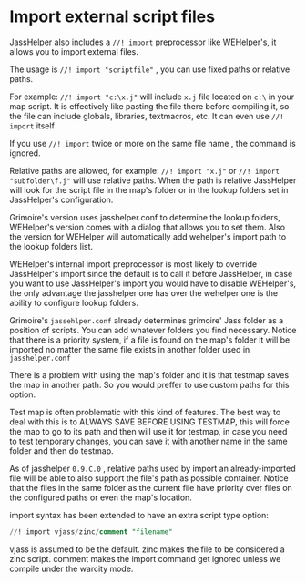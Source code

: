 # Import external script files

JassHelper also includes a `//! import` preprocessor like WEHelper&apos;s, it allows you to import external files.

The usage is `//! import "scriptfile"` , you can use fixed paths or relative paths.

For example: `//! import "c:\x.j"` will include `x.j` file located on `c:\` in your map script. It is effectively like
pasting
the file there before compiling it, so the file can include globals, libraries, textmacros, etc. It can even use
`//! import` itself

If you use `//! import` twice or more on the same file name , the command is ignored.

Relative paths are allowed, for example: `//! import "x.j"` or `//! import "subfolder\f.j"` will use relative paths.
When
the path is relative JassHelper will look for the script file in the map&apos;s folder or in the lookup folders set in
JassHelper&apos;s configuration.

Grimoire&apos;s version uses jasshelper.conf to determine the lookup folders, WEHelper&apos;s version comes with a
dialog that allows you to set them. Also the version for WEHelper will automatically add wehelper&apos;s import path to
the lookup folders list.

WEHelper&apos;s internal import preprocessor is most likely to override JassHelper&apos;s import since the default is to
call it before JassHelper, in case you want to use JassHelper&apos;s import you would have to disable WEHelper&apos;s,
the only advantage the jasshelper one has over the wehelper one is the ability to configure lookup folders.

Grimoire&apos;s `jassehlper.conf` already determines grimoire&apos; Jass folder as a position of scripts. You can add
whatever folders you find necessary. Notice that there is a priority system, if a file is found on the map&apos;s folder
it will be imported no matter the same file exists in another folder used in `jasshelper.conf`

There is a problem with using the map&apos;s folder and it is that testmap saves the map in another path. So you would
preffer to use custom paths for this option.

Test map is often problematic with this kind of features. The best way to deal with this is to ALWAYS SAVE BEFORE USING
TESTMAP, this will force the map to go to its path and then will use it for testmap, in case you need to test temporary
changes, you can save it with another name in the same folder and then do testmap.

As of jasshelper `0.9.C.0` , relative paths used by import an already-imported file will be able to also support the
file&apos;s path as possible container. Notice that the files in the same folder as the current file have priority over
files on the configured paths or even the map&apos;s location.

import syntax has been extended to have an extra script type option:

```sql
//! import vjass/zinc/comment "filename"
```

vjass is assumed to be the default. zinc makes the file to be considered a zinc script. comment makes the import command
get ignored unless we compile under the warcity mode.